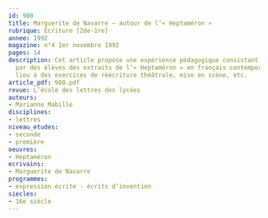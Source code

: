 ```yaml
---
id: 980
title: Marguerite de Navarre – autour de l’« Heptaméron »  
rubrique: Écriture [2de-1re]
annee: 1992
magazine: n°4 1er novembre 1992
pages: 14
description: Cet article propose une expérience pédagogique consistant à faire transcrire
  par des élèves des extraits de l’« Heptaméron » en français contemporain et donnant
  lieu à des exercices de réécriture théâtrale, mise en scène, etc.
article_pdf: 980.pdf
revue: L’école des lettres des lycées
auteurs:
- Marianne Mabille
disciplines:
- lettres
niveau_etudes:
- seconde
- première
oeuvres:
- Heptaméron
ecrivains:
- Marguerite de Navarre
programmes:
- expression écrite - écrits d’invention
siecles:
- 16e siècle
---
```

